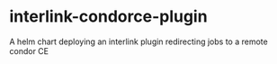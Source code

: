 # interlink-condorce-plugin
A helm chart deploying an interlink plugin redirecting jobs to a remote condor CE
